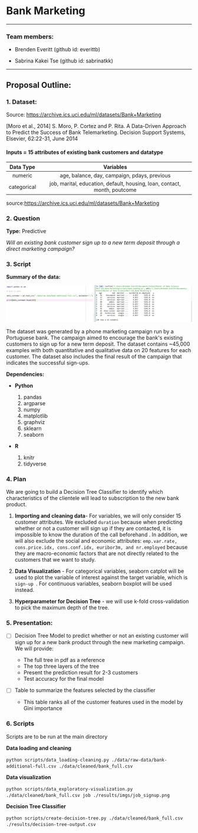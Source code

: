 # Bank Marketing
----------------------------------
### Team members:

* Brenden Everitt (github id: everittb)

* Sabrina Kakei Tse (github id: sabrinatkk)

--------------------------------------------------
## Proposal Outline:

### 1. Dataset:

Source: https://archive.ics.uci.edu/ml/datasets/Bank+Marketing

[Moro et al., 2014] S. Moro, P. Cortez and P. Rita. A Data-Driven Approach to Predict the Success of Bank Telemarketing. Decision Support Systems, Elsevier, 62:22-31, June 2014

#### Inputs = 15 attributes of existing bank customers and datatype  
| Data Type   | Variables   |
|:-----------:|:-----------:|
| numeric     | age, balance, day, campaign, pdays, previous |
| categorical | job, marital, education, default, housing, loan, contact, month, poutcome|

source:https://archive.ics.uci.edu/ml/datasets/Bank+Marketing

### 2. Question
**Type:** Predictive

_Will an existing bank customer sign up to a new term deposit through a direct marketing campaign?_

### 3. Script

**Summary of the data:**

![](./results/imgs/data_loaded.jpg)  

The dataset was generated by a phone marketing campaign run by a Portuguese bank. The campaign aimed to encourage the bank's existing customers to sign up for a new term deposit. The dataset contains ~45,000 examples with both quantitative and qualitative data on 20 features for each customer. The dataset also includes the final result of the campaign that indicates the successful sign-ups.  


**Dependencies:**
  - **Python**
    1. pandas
    2. argparse
    3. numpy
    4. matplotlib
    5. graphviz
    6. sklearn
    7. seaborn  

  - **R**
    1. knitr
    2. tidyverse

### 4. Plan

We are going to build a Decision Tree Classifier to identify which characteristics of the clientele will lead to subscription to the new bank product.

1. **Importing and cleaning data**- For variables, we will only consider 15 customer attributes. We excluded `duration` because when predicting whether or not a customer will sign up if they are contacted, it is impossible to know the duration of the call beforehand . In addition, we will also exclude the social and economic attributes: `emp.var.rate, cons.price.idx, cons.conf.idx, euribor3m, and nr.employed` because they are macro-economic factors that are not directly related to the customers that we want to study.

2. **Data Visualization** - For categorical variables, seaborn catplot will be used to plot the variable of interest against the target variable, which is `sign-up `. For continuous variables, seaborn boxplot will be used instead.

3. **Hyperparameter for Decision Tree** - we will use k-fold cross-validation to pick the maximum depth of the tree.

### 5. Presentation:

- [ ] Decision Tree Model to predict whether or not an existing customer will sign up for a new bank product through the new marketing campaign. We will provide:

  - The full tree in pdf as a reference
  - The top three layers of the tree
  - Present the prediction result for 2-3 customers
  - Test accuracy for the final model  

- [ ] Table to summarize the features selected by the classifier

  - This table ranks all of the customer features used in the model by Gini importance

### 6. Scripts
Scripts are to be run at the main directory

**Data loading and cleaning**

```python scripts/data_loading-cleaning.py ./data/raw-data/bank-additional-full.csv ./data/cleaned/bank_full.csv ```

**Data visualization**

```python scripts/data_exploratory-visualization.py ./data/cleaned/bank_full.csv job ./results/imgs/job_signup.png```

**Decision Tree Classifier**

```python scripts/create-decision-tree.py ./data/cleaned/bank_full.csv ./results/decision-tree-output.csv```
